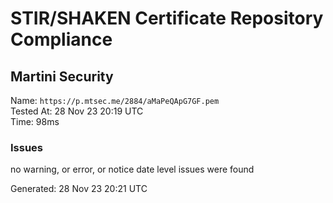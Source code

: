# STIR/SHAKEN Certificate Repository Compliance

## Martini Security

Name: `https://p.mtsec.me/2884/aMaPeQApG7GF.pem`\
Tested At: 28 Nov 23 20:19 UTC\
Time: 98ms

### Issues

no warning, or error, or notice date level issues were found

Generated: 28 Nov 23 20:21 UTC